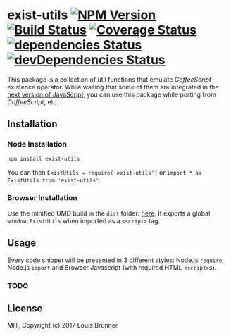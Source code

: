 # exist-utils [![NPM Version][npm-image]][npm-url] [![Build Status][travis-image]][travis-url] [![Coverage Status][coveralls-image]][coveralls-url] [![dependencies Status][deps-image]][deps-url] [![devDependencies Status][deps-dev-image]][deps-dev-url]

This package is a collection of util functions that emulate _CoffeeScript_ existence operator.
While waiting that some of them are integrated in the [next version of JavaScript](https://github.com/tc39/proposals), you can use this package while porting from _CoffeeScript_, etc.


## Installation

### Node Installation

```sh
npm install exist-utils
```

You can then `ExistUtils = require('exist-utils')` or `import * as ExistUtils from 'exist-utils'`.

### Browser Installation

Use the minified UMD build in the `dist` folder: [here](dist/exist-utils.min.js).
It exports a global `window.ExistUtils` when imported as a `<script>` tag.


## Usage

Every code snippet will be presented in 3 different styles: Node.js `require`, Node.js `import` and Browser Javascript (with required HTML `<script>`s).

### TODO


## License

MIT, Copyright (c) 2017 Louis Brunner



[npm-image]: https://img.shields.io/npm/v/exist-utils.svg
[npm-url]: https://npmjs.org/package/exist-utils
[travis-image]: https://travis-ci.org/LouisBrunner/exist-utils.svg?branch=master
[travis-url]: https://travis-ci.org/LouisBrunner/exist-utils
[coveralls-image]: https://coveralls.io/repos/github/LouisBrunner/exist-utils/badge.svg?branch=master
[coveralls-url]: https://coveralls.io/github/LouisBrunner/exist-utils?branch=master
[deps-image]: https://david-dm.org/louisbrunner/exist-utils/status.svg
[deps-url]: https://david-dm.org/louisbrunner/exist-utils
[deps-dev-image]: https://david-dm.org/louisbrunner/exist-utils/dev-status.svg
[deps-dev-url]: https://david-dm.org/louisbrunner/exist-utils?type=dev
